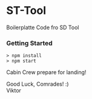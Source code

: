 # ST-Tool

Boilerplatte Code fro SD Tool

### Getting Started

```
> npm install
> npm start
```

<p>Cabin Crew prepare for landing!</p>

<p>Good Luck, Comrades! :)<br />
Viktor</p>


